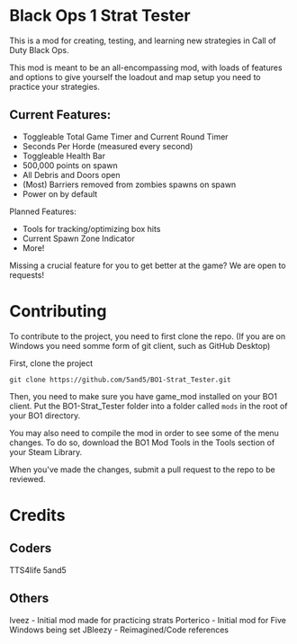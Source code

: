 # Black Ops 1 Strat Tester 

This is a mod for creating, testing, and learning new strategies in Call of Duty Black Ops. 

This mod is meant to be an all-encompassing mod, with loads of features and options to give yourself the loadout and map setup you need to practice your strategies.

## Current Features:
- Toggleable Total Game Timer and Current Round Timer
- Seconds Per Horde (measured every second)
- Toggleable Health Bar
- 500,000 points on spawn
- All Debris and Doors open 
- (Most) Barriers removed from zombies spawns on spawn
- Power on by default

Planned Features:
- Tools for tracking/optimizing box hits
- Current Spawn Zone Indicator
- More!

Missing a crucial feature for you to get better at the game? We are open to requests!

# Contributing

To contribute to the project, you need to first clone the repo. (If you are on Windows you need somme form of git client, such as GitHub Desktop)

First, clone the project 

```git clone https://github.com/5and5/BO1-Strat_Tester.git```

Then, you need to make sure you have game_mod installed on your BO1 client. Put the BO1-Strat_Tester folder into a folder called `mods` in the root of your BO1 directory.

You may also need to compile the mod in order to see some of the menu changes. To do so, download the BO1 Mod Tools in the Tools section of your Steam Library.

When you've made the changes, submit a pull request to the repo to be reviewed.

# Credits
## Coders
TTS4life
5and5

## Others
Iveez - Initial mod made for practicing strats
Porterico - Initial mod for Five Windows being set
JBleezy - Reimagined/Code references
